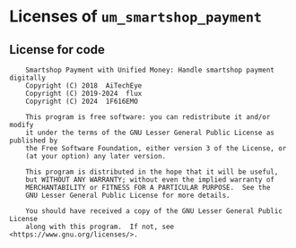 # Licenses of `um_smartshop_payment`

## License for code

        Smartshop Payment with Unified Money: Handle smartshop payment digitally
        Copyright (C) 2018  AiTechEye
        Copyright (C) 2019-2024  flux
        Copyright (C) 2024  1F616EMO

        This program is free software: you can redistribute it and/or modify
        it under the terms of the GNU Lesser General Public License as published by
        the Free Software Foundation, either version 3 of the License, or
        (at your option) any later version.

        This program is distributed in the hope that it will be useful,
        but WITHOUT ANY WARRANTY; without even the implied warranty of
        MERCHANTABILITY or FITNESS FOR A PARTICULAR PURPOSE.  See the
        GNU Lesser General Public License for more details.

        You should have received a copy of the GNU Lesser General Public License
        along with this program.  If not, see <https://www.gnu.org/licenses/>.
